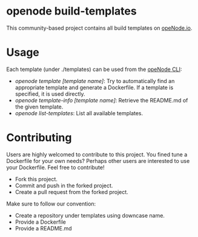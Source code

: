 # openode build-templates

This community-based project contains all build templates on [opeNode.io](https://www.openode.io/).

# Usage

Each template (under ./templates) can be used from the [opeNode CLI](https://www.npmjs.com/package/openode):

* *openode template [template name]*: Try to automatically find an appropriate template and generate a Dockerfile. If a template is specified, it is used directly.
* *openode template-info [template name]*: Retrieve the README.md of the given template.
* *openode list-templates*: List all available templates.

# Contributing

Users are highly welcomed to contribute to this project. You fined tune a Dockerfile for your own needs? Perhaps other users are interested to use your Dockerfile. Feel free to contribute!

* Fork this project.
* Commit and push in the forked project.
* Create a pull request from the forked project.

Make sure to follow our convention:

* Create a repository under templates using downcase name.
* Provide a Dockerfile
* Provide a README.md

